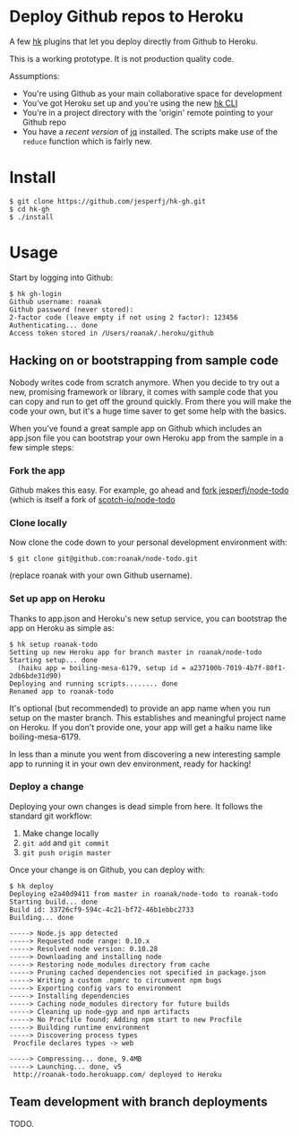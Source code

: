 # Deploy Github repos to Heroku

A few [hk][1] plugins that let you deploy directly from Github to Heroku. 

This is a working prototype. It is not production quality code.

Assumptions:

* You're using Github as your main collaborative space for development
* You've got Heroku set up and you're using the new [hk CLI][1]
* You're in a project directory with the 'origin' remote pointing to your Github repo
* You have a _recent version_ of [jq][2] installed. The scripts make use of the `reduce` function which is fairly new.

[1]: https://github.com/heroku/hk
[2]: http://stedolan.github.io/jq/

# Install

    $ git clone https://github.com/jesperfj/hk-gh.git
    $ cd hk-gh
    $ ./install

# Usage

Start by logging into Github:

```
$ hk gh-login
Github username: roanak
Github password (never stored): 
2-factor code (leave empty if not using 2 factor): 123456
Authenticating... done
Access token stored in /Users/roanak/.heroku/github
```

## Hacking on or bootstrapping from sample code

Nobody writes code from scratch anymore. When you decide to try out a new, promising framework or library, it comes with sample code that you can copy and run to get off the ground quickly. From there you will make the code your own, but it's a huge time saver to get some help with the basics.

When you've found a great sample app on Github which includes an app.json file you can bootstrap your own Heroku app from the sample in a few simple steps:

### Fork the app

Github makes this easy. For example, go ahead and [fork jesperfj/node-todo](https://github.com/jesperfj/node-todo/fork) (which is itself a fork of [scotch-io/node-todo](https://github.com/scotch-io/node-todo)

### Clone locally

Now clone the code down to your personal development environment with:

    $ git clone git@github.com:roanak/node-todo.git

(replace roanak with your own Github username).

### Set up app on Heroku

Thanks to app.json and Heroku's new setup service, you can bootstrap the app on Heroku as simple as:

    $ hk setup roanak-todo
    Setting up new Heroku app for branch master in roanak/node-todo
    Starting setup... done
      (haiku app = boiling-mesa-6179, setup id = a237100b-7019-4b7f-80f1-2db6bde31d90)
    Deploying and running scripts........ done
    Renamed app to roanak-todo

It's optional (but recommended) to provide an app name when you run setup on the master branch. This establishes and meaningful project name on Heroku. If you don't provide one, your app will get a haiku name like boiling-mesa-6179.

In less than a minute you went from discovering a new interesting sample app to running it in your own dev environment, ready for hacking!

### Deploy a change

Deploying your own changes is dead simple from here. It follows the standard git workflow:

1. Make change locally
2. `git add` and `git commit`
3. `git push origin master`

Once your change is on Github, you can deploy with:

    $ hk deploy
    Deploying e2a40d9411 from master in roanak/node-todo to roanak-todo
    Starting build... done
    Build id: 33726cf9-594c-4c21-bf72-46b1ebbc2733
    Building... done

    -----> Node.js app detected
    -----> Requested node range: 0.10.x
    -----> Resolved node version: 0.10.28
    -----> Downloading and installing node
    -----> Restoring node_modules directory from cache
    -----> Pruning cached dependencies not specified in package.json
    -----> Writing a custom .npmrc to circumvent npm bugs
    -----> Exporting config vars to environment
    -----> Installing dependencies
    -----> Caching node_modules directory for future builds
    -----> Cleaning up node-gyp and npm artifacts
    -----> No Procfile found; Adding npm start to new Procfile
    -----> Building runtime environment
    -----> Discovering process types
     Procfile declares types -> web

    -----> Compressing... done, 9.4MB
    -----> Launching... done, v5
     http://roanak-todo.herokuapp.com/ deployed to Heroku

## Team development with branch deployments

TODO.
